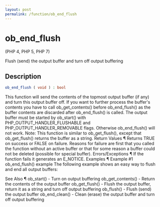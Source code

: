 ```yaml
---
layout: post
permalink: /function/ob_end_flush
---
```

# ob_end_flush
(PHP 4, PHP 5, PHP 7)

Flush (send) the output buffer and turn off output buffering

## Description

```php
ob_end_flush ( void ) : bool
```

This function will send the contents of the topmost output buffer (if any) and turn this output buffer off. If you want to further process the buffer's contents you have to call ob_get_contents() before ob_end_flush() as the buffer contents are discarded after ob_end_flush() is called. 
The output buffer must be started by ob_start() with PHP_OUTPUT_HANDLER_FLUSHABLE and PHP_OUTPUT_HANDLER_REMOVABLE flags. Otherwise ob_end_flush() will not work. 
Note: This function is similar to ob_get_flush(), except that ob_get_flush() returns the buffer as a string. 
Return Values ¶
Returns TRUE on success or FALSE on failure. Reasons for failure are first that you called the function without an active buffer or that for some reason a buffer could not be deleted (possible for special buffer). 
Errors/Exceptions ¶
If the function fails it generates an E_NOTICE. 
Examples ¶
Example #1 ob_end_flush() example
The following example shows an easy way to flush and end all output buffers: 
<?php
  while (@ob_end_flush());
?> 
See Also ¶
ob_start() - Turn on output buffering
ob_get_contents() - Return the contents of the output buffer
ob_get_flush() - Flush the output buffer, return it as a string and turn off output buffering
ob_flush() - Flush (send) the output buffer
ob_end_clean() - Clean (erase) the output buffer and turn off output buffering
